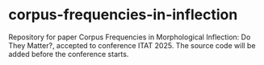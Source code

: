# corpus-frequencies-in-inflection
Repository for paper Corpus Frequencies in Morphological Inflection: Do They Matter?, accepted to conference ITAT 2025. The source code will be added before the conference starts.
